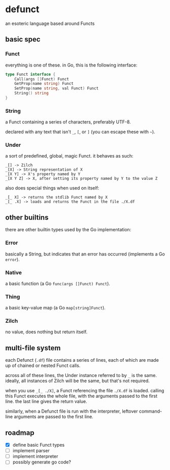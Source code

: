 # defunct
an esoteric language based around Functs

## basic spec
### Funct
everything is one of these. in Go, this is the following interface:
```go
type Funct interface {
	Call(args []Funct) Funct
	GetProp(name string) Funct
	SetProp(name string, val Funct) Funct
	String() string
}
```

### String
a Funct containing a series of characters, preferably UTF-8.

declared with any text that isn't `_`, `[`, or `]` (you can escape these with `~`).

### Under
a sort of predefined, global, magic Funct. it behaves as such:
```
_[] -> Zilch
_[X] -> String representation of X
_[X Y] -> X's property named by Y
_[X Y Z] -> X, after setting its property named by Y to the value Z
```

also does special things when used on itself:
```
_[_ X] -> returns the stdlib Funct named by X
_[_ .X] -> loads and returns the Funct in the file ./X.df
```

## other builtins
there are other builtin types used by the Go implementation:

### Error
basically a String, but indicates that an error has occurred (implements a Go `error`).

### Native
a basic function (a Go `func(args []Funct) Funct`).

### Thing
a basic key-value map (a Go `map[string]Funct`).

### Zilch
no value, does nothing but return itself.

## multi-file system
each Defunct (`.df`) file contains a series of lines, each of which are made up of chained or nested Funct calls.

across all of these lines, the Under instance referred to by `_` is the same. ideally, all instances of Zilch will be the same, but that's not required.

when you use `_[_ ./X]`, a Funct referencing the file `./X.df` is loaded. calling this Funct executes the whole file, with the arguments passed to the first line. the last line gives the return value.

similarly, when a Defunct file is run with the interpreter, leftover command-line arguments are passed to the first line.

## roadmap
 - [x] define basic Funct types
 - [ ] implement parser
 - [ ] implement interpreter
 - [ ] possibly generate go code?
